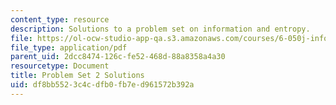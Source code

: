 ```yaml
---
content_type: resource
description: Solutions to a problem set on information and entropy.
file: https://ol-ocw-studio-app-qa.s3.amazonaws.com/courses/6-050j-information-and-entropy-spring-2008/df8bb5523c4cdfb0fb7ed961572b392a_MIT6_050JS08_ps_02_sol.pdf
file_type: application/pdf
parent_uid: 2dcc8474-126c-fe52-468d-88a8358a4a30
resourcetype: Document
title: Problem Set 2 Solutions
uid: df8bb552-3c4c-dfb0-fb7e-d961572b392a
---
```

